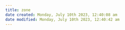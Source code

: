 ```yaml
---
title: zone
date created: Monday, July 10th 2023, 12:40:08 am
date modified: Monday, July 10th 2023, 12:40:42 am
---
```

